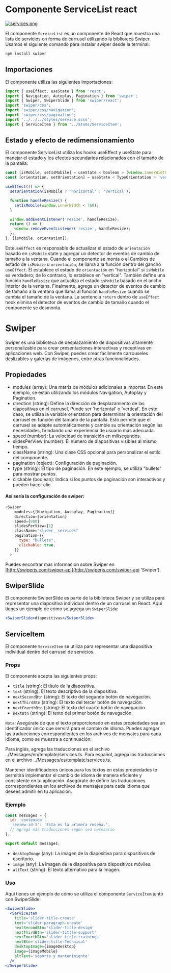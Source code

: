 # Componente ServiceList react

[![services.png](https://i.postimg.cc/MKxq3C2h/services.png)](https://postimg.cc/xqswcFdR)

El componente `ServiceList` es un componente de React que muestra una lista de servicios en forma de carrusel utilizando la biblioteca Swiper. Usamos el
siguiente comando para instalar swiper desde la terminal:

```js
npm install swiper
```

## Importaciones

El componente utiliza las siguientes importaciones:

```jsx
import { useEffect, useState } from 'react';
import { Navigation, Autoplay, Pagination } from 'swiper';
import { Swiper, SwiperSlide } from 'swiper/react';
import 'swiper/css';
import 'swiper/css/navigation';
import 'swiper/css/pagination';
import '../../../styles/service.scss';
import { ServiceItem } from '../atoms/ServiceItem';
```

## Estado y efecto de redimensionamiento

El componente ServiceList utiliza los hooks useEffect y useState para manejar el estado y los efectos secundarios relacionados con el tamaño de la pantalla:

```jsx
const [isMobile, setIsMobile] = useState < boolean > (window.innerWidth < 768);
const [orientation, setOrientation] = useState < TypeOrientation > 'vertical';

useEffect(() => {
  setOrientation(isMobile ? 'horizontal' : 'vertical');

  function handleResize() {
    setIsMobile(window.innerWidth < 768);
  }

  window.addEventListener('resize', handleResize);
  return () => {
    window.removeEventListener('resize', handleResize);
  };
}, [isMobile, orientation]);
```

Este`useEffect` es responsable de actualizar el estado de `orientación` basado en `isMobile`
state y agregar un detector de eventos de cambio de tamaño a la ventana. Cuando el componente se monta o el
Cambios de estado de `isMobile` u `orientación`, se llama a la función dentro del gancho `useEffect`. Él
establece el estado de `orientación` en "horizontal" si `isMobile` es verdadero; de lo contrario, lo establece en
"vertical". También define una función `handleResize` que actualiza el estado `isMobile` basado en
el ancho interior de la ventana. Finalmente, agrega un detector de eventos de cambio de tamaño a la ventana que llama al
función `handleResize` cuando se cambia el tamaño de la ventana. La sentencia `return` dentro de `useEffect`
hook elimina el detector de eventos de cambio de tamaño cuando el componente se desmonta.

# Swiper

Swiper es una biblioteca de desplazamiento de diapositivas altamente personalizable para crear presentaciones interactivas y receptivas en aplicaciones web. Con Swiper, puedes crear fácilmente carrouseles deslizables y galerías de imágenes, entre otras funcionalidades.

## Propiedades

- modules (array): Una matriz de módulos adicionales a importar. En este ejemplo, se están utilizando los módulos Navigation, Autoplay y Pagination.
- direction (string): Define la dirección de desplazamiento de las diapositivas en el carrusel. Puede ser 'horizontal' o 'vertical'. En este caso, se utiliza la variable orientation para determinar la orientación del carrusel en función del tamaño de la pantalla. Esto permite que el carrusel se adapte automáticamente y cambie su orientación según las necesidades, brindando una experiencia de usuario más adecuada.
- speed (number): La velocidad de transición en milisegundos.
- slidesPerView (number): El número de diapositivas visibles al mismo tiempo.
- className (string): Una clase CSS opcional para personalizar el estilo del componente.
- pagination (object): Configuración de paginación.
- type (string): El tipo de paginación. En este ejemplo, se utiliza "bullets" para mostrar puntos.
- clickable (boolean): Indica si los puntos de paginación son interactivos y pueden hacer clic.

#### Así sería la configuración de swiper:

```js
<Swiper
    modules={[Navigation, Autoplay, Pagination]}
    direction={orientation}
    speed={800}
    slidesPerView={1}
    className="slider__services"
    pagination={{
      type: "bullets",
      clickable: true,
    }}
  >
```

Puedes encontrar más información sobre Swiper en [http://swiperjs.com/swiper-api](http://swiperjs.com/swiper-api 'Swiper').

## SwiperSlide

El componente SwiperSlide es parte de la biblioteca Swiper y se utiliza para representar una diapositiva individual dentro de un carrusel en React. Aquí tienes un ejemplo de cómo se agrega un `SwiperSlide`:

```jsx
<SwiperSlide>diapositivas</SwiperSlide>
```

## ServiceItem

El componente `ServiceItem` se utiliza para representar una diapositiva individual dentro del carrusel de servicios.

### Props

El componente acepta las siguientes props:

- `title` (string): El título de la diapositiva.
- `text` (string): El texto descriptivo de la diapositiva.
- `nextSecondBtn` (string): El texto del segundo botón de navegación.
- `nextThirdBtn` (string): El texto del tercer botón de navegación.
- `nextFourthBtn` (string): El texto del cuarto botón de navegación.
- `nextBtn` (string): El texto del primer botón de navegación.

`Nota`: Asegúrate de que el texto proporcionado en estas propiedades sea un identificador único que servirá para el cambio de idioma. Puedes agregar las traducciones correspondientes en los archivos de mensajes para cada idioma, como se muestra a continuación:

Para inglés, agrega las traducciones en el archivo ../Messages/en/template/services.ts.
Para español, agrega las traducciones en el archivo ../Messages/es/template/services.ts.

Mantener identificadores únicos para los textos en estas propiedades te permitirá implementar el cambio de idioma de manera eficiente y consistente en tu aplicación. Asegúrate de definir las traducciones correspondientes en los archivos de mensajes para cada idioma que desees admitir en tu aplicación.

### Ejemplo

```js
const messages = {
  id: 'contenido',
  'review-id-1': 'Esta es la primera reseña.',
  // Agrega más traducciones según sea necesario
};

export default messages;
```

- `desktopImage` (any): La imagen de la diapositiva para dispositivos de escritorio.
- `image` (any): La imagen de la diapositiva para dispositivos móviles.
- `altText` (string): El texto alternativo para la imagen.

### Uso

Aquí tienes un ejemplo de cómo se utiliza el componente `ServiceItem` junto con SwiperSlide:

```jsx
<SwiperSlide>
  <ServiceItem
    title='slider-title-create'
    text='slider-paragraph-create'
    nextSecondBtn='slider-title-design'
    nextThirdBtn='slider-tittle-support'
    nextFourthBtn='slider-title-trainings'
    nextBtn='slider-title-Technical'
    desktopImage={imageDesktop}
    image={imageMobile}
    altText='soporte y mantenimiento'
  />
</SwiperSlide>
```
